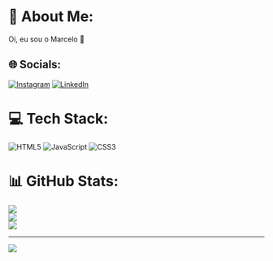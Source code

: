 # 💫 About Me:
Oi, eu sou o Marcelo 👋


## 🌐 Socials:
[![Instagram](https://img.shields.io/badge/Instagram-%23E4405F.svg?logo=Instagram&logoColor=white)](https://instagram.com/jmarcelobc) [![LinkedIn](https://img.shields.io/badge/LinkedIn-%230077B5.svg?logo=linkedin&logoColor=white)](https://linkedin.com/in/marcelo-britto) 

# 💻 Tech Stack:
![HTML5](https://img.shields.io/badge/html5-%23E34F26.svg?style=for-the-badge&logo=html5&logoColor=white) ![JavaScript](https://img.shields.io/badge/javascript-%23323330.svg?style=for-the-badge&logo=javascript&logoColor=%23F7DF1E) ![CSS3](https://img.shields.io/badge/css3-%231572B6.svg?style=for-the-badge&logo=css3&logoColor=white)
# 📊 GitHub Stats:
![](https://github-readme-stats.vercel.app/api?username=jmarcelobc&theme=radical&hide_border=false&include_all_commits=true&count_private=true)<br/>
![](https://github-readme-streak-stats.herokuapp.com/?user=jmarcelobc&theme=radical&hide_border=false)<br/>
![](https://github-readme-stats.vercel.app/api/top-langs/?username=jmarcelobc&theme=radical&hide_border=false&include_all_commits=true&count_private=true&layout=compact)

---
[![](https://visitcount.itsvg.in/api?id=jmarcelobc&icon=0&color=0)](https://visitcount.itsvg.in)

<!-- Proudly created with GPRM ( https://gprm.itsvg.in ) -->
